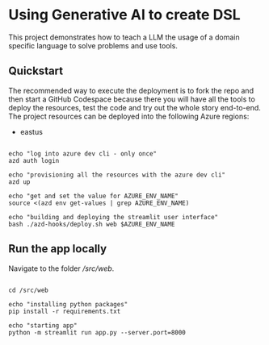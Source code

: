 # Using Generative AI to create DSL
This project demonstrates how to teach a LLM the usage of a domain specific language to solve problems and use tools.

## Quickstart

The recommended way to execute the deployment is to fork the repo and then start a GitHub Codespace because there you will have all the tools to deploy the resources, test the code and try out the whole story end-to-end.
The project resources can be deployed into the following Azure regions:
- eastus

```

echo "log into azure dev cli - only once"
azd auth login

echo "provisioning all the resources with the azure dev cli"
azd up

echo "get and set the value for AZURE_ENV_NAME"
source <(azd env get-values | grep AZURE_ENV_NAME)

echo "building and deploying the streamlit user interface"
bash ./azd-hooks/deploy.sh web $AZURE_ENV_NAME

```

## Run the app locally

Navigate to the folder */src/web*.

```

cd /src/web

echo "installing python packages"
pip install -r requirements.txt

echo "starting app"
python -m streamlit run app.py --server.port=8000

```